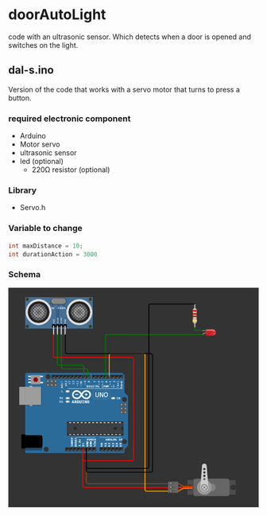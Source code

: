 # doorAutoLight
code with an ultrasonic sensor. Which detects when a door is opened and switches on the light.

## dal-s.ino
Version of the code that works with a servo motor that turns to press a button.

### required electronic component
- Arduino
- Motor servo
- ultrasonic sensor
- led (optional)
    - 220Ω resistor (optional)

### Library
- Servo.h

### Variable to change
```cpp
int maxDistance = 10;
int durationAction = 3000
```

### Schema
![alt text](.ksinf/dal-s.png)